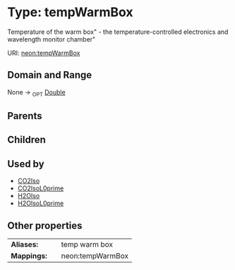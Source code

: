 
# Type: tempWarmBox


Temperature of the warm box" - the temperature-controlled electronics and wavelength monitor chamber"

URI: [neon:tempWarmBox](https://data.neonscience.org/tempWarmBox)


## Domain and Range

None ->  <sub>OPT</sub> [Double](types/Double.md)

## Parents


## Children


## Used by

 * [CO2Iso](CO2Iso.md)
 * [CO2IsoL0prime](CO2IsoL0prime.md)
 * [H2OIso](H2OIso.md)
 * [H2OIsoL0prime](H2OIsoL0prime.md)

## Other properties

|  |  |  |
| --- | --- | --- |
| **Aliases:** | | temp warm box |
| **Mappings:** | | neon:tempWarmBox |

